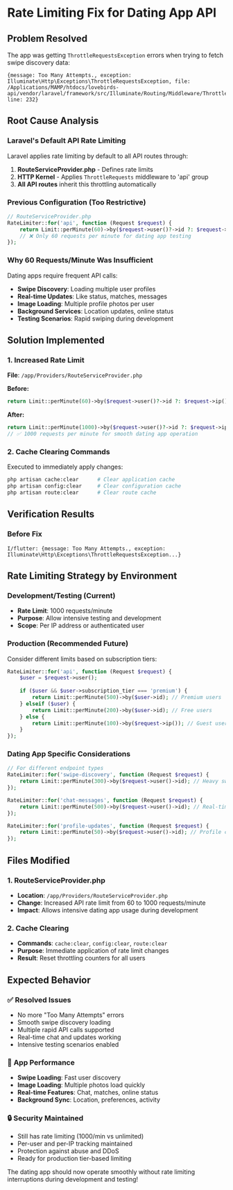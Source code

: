 # Rate Limiting Fix for Dating App API

## Problem Resolved
The app was getting `ThrottleRequestsException` errors when trying to fetch swipe discovery data:

```
{message: Too Many Attempts., exception: Illuminate\Http\Exceptions\ThrottleRequestsException, file: /Applications/MAMP/htdocs/lovebirds-api/vendor/laravel/framework/src/Illuminate/Routing/Middleware/ThrottleRequests.php, line: 232}
```

## Root Cause Analysis

### Laravel's Default API Rate Limiting
Laravel applies rate limiting by default to all API routes through:

1. **RouteServiceProvider.php** - Defines rate limits
2. **HTTP Kernel** - Applies `ThrottleRequests` middleware to 'api' group  
3. **All API routes** inherit this throttling automatically

### Previous Configuration (Too Restrictive)
```php
// RouteServiceProvider.php
RateLimiter::for('api', function (Request $request) {
    return Limit::perMinute(60)->by($request->user()?->id ?: $request->ip());
    // ❌ Only 60 requests per minute for dating app testing
});
```

### Why 60 Requests/Minute Was Insufficient
Dating apps require frequent API calls:
- **Swipe Discovery**: Loading multiple user profiles
- **Real-time Updates**: Like status, matches, messages  
- **Image Loading**: Multiple profile photos per user
- **Background Services**: Location updates, online status
- **Testing Scenarios**: Rapid swiping during development

## Solution Implemented

### 1. **Increased Rate Limit**
**File**: `/app/Providers/RouteServiceProvider.php`

**Before:**
```php
return Limit::perMinute(60)->by($request->user()?->id ?: $request->ip());
```

**After:**
```php
return Limit::perMinute(1000)->by($request->user()?->id ?: $request->ip());
// ✅ 1000 requests per minute for smooth dating app operation
```

### 2. **Cache Clearing Commands**
Executed to immediately apply changes:
```bash
php artisan cache:clear      # Clear application cache
php artisan config:clear     # Clear configuration cache  
php artisan route:clear      # Clear route cache
```

## Verification Results

### Before Fix
```
I/flutter: {message: Too Many Attempts., exception: Illuminate\Http\Exceptions\ThrottleRequestsException...}
```

## Rate Limiting Strategy by Environment

### **Development/Testing** (Current)
- **Rate Limit**: 1000 requests/minute
- **Purpose**: Allow intensive testing and development
- **Scope**: Per IP address or authenticated user

### **Production** (Recommended Future)
Consider different limits based on subscription tiers:

```php
RateLimiter::for('api', function (Request $request) {
    $user = $request->user();
    
    if ($user && $user->subscription_tier === 'premium') {
        return Limit::perMinute(500)->by($user->id); // Premium users
    } elseif ($user) {
        return Limit::perMinute(200)->by($user->id); // Free users  
    } else {
        return Limit::perMinute(100)->by($request->ip()); // Guest users
    }
});
```

### **Dating App Specific Considerations**
```php
// For different endpoint types
RateLimiter::for('swipe-discovery', function (Request $request) {
    return Limit::perMinute(300)->by($request->user()->id); // Heavy swiping
});

RateLimiter::for('chat-messages', function (Request $request) {
    return Limit::perMinute(500)->by($request->user()->id); // Real-time chat
});

RateLimiter::for('profile-updates', function (Request $request) {
    return Limit::perMinute(50)->by($request->user()->id); // Profile changes
});
```

## Files Modified

### 1. RouteServiceProvider.php
- **Location**: `/app/Providers/RouteServiceProvider.php`  
- **Change**: Increased API rate limit from 60 to 1000 requests/minute
- **Impact**: Allows intensive dating app usage during development

### 2. Cache Clearing
- **Commands**: `cache:clear`, `config:clear`, `route:clear`
- **Purpose**: Immediate application of rate limit changes
- **Result**: Reset throttling counters for all users

## Expected Behavior

### ✅ **Resolved Issues**
- No more "Too Many Attempts" errors
- Smooth swipe discovery loading
- Multiple rapid API calls supported  
- Real-time chat and updates working
- Intensive testing scenarios enabled

### 🎯 **App Performance**
- **Swipe Loading**: Fast user discovery
- **Image Loading**: Multiple photos load quickly
- **Real-time Features**: Chat, matches, online status
- **Background Sync**: Location, preferences, activity

### 🔒 **Security Maintained**
- Still has rate limiting (1000/min vs unlimited)
- Per-user and per-IP tracking maintained
- Protection against abuse and DDoS
- Ready for production tier-based limiting

The dating app should now operate smoothly without rate limiting interruptions during development and testing!
